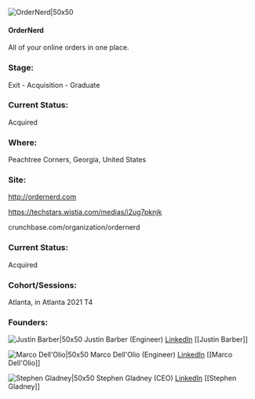 

![OrderNerd|50x50](https://apimg.techstars.com/connect/images/image_files/60f61621b49cdd0007a31aef/original/icon.png)

#### OrderNerd
All of your online orders in one place.

### Stage: 
Exit - Acquisition - Graduate 

### Current Status: 
Acquired

### Where:
Peachtree Corners, Georgia, United States

### Site:
http://ordernerd.com

https://techstars.wistia.com/medias/i2ug7pknjk

crunchbase.com/organization/ordernerd

### Current Status: 
Acquired

### Cohort/Sessions: 
Atlanta, in Atlanta 2021 T4

### Founders: 

![Justin Barber|50x50](https://apimg.techstars.com/connect/images/image_files/60d24cc78e797900075a9f3a/original/9.1SUPD_ATV-1833_%281%29.jpg) Justin Barber (Engineer) [LinkedIn](https://linkedin.com/in/jbarber) [[Justin Barber]]

![Marco Dell'Olio|50x50](https://www.f6s.com/images/profile-placeholder-user.jpg) Marco Dell'Olio (Engineer) [LinkedIn](https://linkedin.com/in/marcodellolio) [[Marco Dell'Olio]]

![Stephen Gladney|50x50](https://apimg.techstars.com/connect/images/image_files/60d2a0519c6343229af4089a/original/headshot.png) Stephen Gladney (CEO) [LinkedIn](https://linkedin.com/in/stephengladney) [[Stephen Gladney]]


